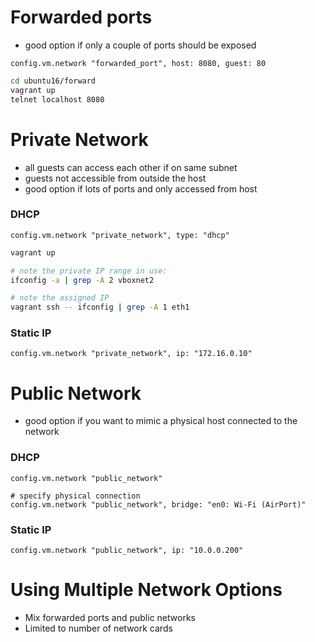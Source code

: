 # Forwarded ports
- good option if only a couple of ports should be exposed
```
config.vm.network "forwarded_port", host: 8080, guest: 80
```
```bash
cd ubuntu16/forward
vagrant up
telnet localhost 8080
```

# Private Network
- all guests can access each other if on same subnet
- guests not accessible from outside the host
- good option if lots of ports and only accessed from host
### DHCP
```
config.vm.network "private_network", type: "dhcp"
```
```bash
vagrant up

# note the private IP range in use:
ifconfig -a | grep -A 2 vboxnet2

# note the assigned IP
vagrant ssh -- ifconfig | grep -A 1 eth1
```

### Static IP
```
config.vm.network "private_network", ip: "172.16.0.10"
```

# Public Network
- good option if you want to mimic a physical host connected to the network
### DHCP
```
config.vm.network "public_network"

# specify physical connection
config.vm.network "public_network", bridge: "en0: Wi-Fi (AirPort)"
```

### Static IP
```
config.vm.network "public_network", ip: "10.0.0.200"
```

# Using Multiple Network Options
- Mix forwarded ports and public networks
- Limited to number of network cards


